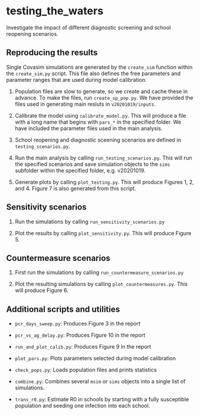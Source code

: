 # testing_the_waters

Investigate the impact of different diagnostic screening and school reopening scenarios.

## Reproducing the results

Single Covasim simulations are generated by the `create_sim` function within the `create_sim.py` script. This file also defines the free parameters and parameter ranges that are used during model calibration.

1. Population files are slow to generate, so we create and cache these in advance.  To make the files, run `create_sp_pop.py`.  We have provided the files used in generating main resluts in `v20201019/inputs`.

1. Calibrate the model using `calibrate_model.py`.  This will produce a file with a long name that begins with `pars_*` in the specified folder.  We have included the parameter files used in the main analysis.

1. School reopening and diagnostic sceening scenarios are defined in `testing_scenarios.py`.

1. Run the main analysis by calling `run_testing_scenarios.py`.  This will run the specified scenarios and save simulation objects to the `sims` subfolder within the specified folder, e.g. v20201019.

1. Generate plots by calling `plot_testing.py`.  This will produce Figures 1, 2, and 4.  Figure 7 is also generated from this script.


## Sensitivity scenarios

1. Run the simulations by calling `run_sensitivity_scenarios.py`

1. Plot the results by calling `plot_sensitivity.py`. This will produce Figure 5.


## Countermeasure scenarios

1. First run the simulations by calling `run_countermeasure_scenarios.py`

1. Plot the resulting simulations by calling `plot_countermeasures.py`. This will produce Figure 6.

## Additional scripts and utilities

* `pcr_days_sweep.py`: Produces Figure 3 in the report
* `pcr_vs_ag_delay.py`: Produces Figure 10 in the report
* `run_and_plot_calib.py`: Produces Figure 9 in the report

* `plot_pars.py`: Plots parameters selected during model calibration
* `check_pops.py`: Loads population files and prints statistics
* `combine.py`: Combines several `msim` or `sims` objects into a single list of simulations.
* `trans_r0.py`: Estimate R0 in schools by starting with a fully susceptible population and seeding one infection into each school.
